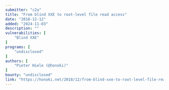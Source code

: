 ```yaml
---
submitter: "c2a"
title: "From blind XXE to root-level file read access"
date: "2018-12-12"
added: "2024-11-03"
description: ""
vulnerabilities: [
    "Blind XXE"
]
programs: [
    "undisclosed"
]
authors: [
    "Pieter Hiele (@honoki)"
]
bounty: "undisclosed"
link: "https://honoki.net/2018/12/from-blind-xxe-to-root-level-file-read-access/"
---
```




